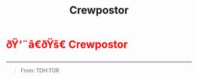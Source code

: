 ﻿---
lang: en-US
title: Crewpostor
prev: 
next: Parasite
---
# <font color="red">ðŸ‘¨â€ðŸš€ <b>Crewpostor</b></font> <Badge text="Madmate" type="tip" vertical="middle"/>
---

> From: TOH:TOR


